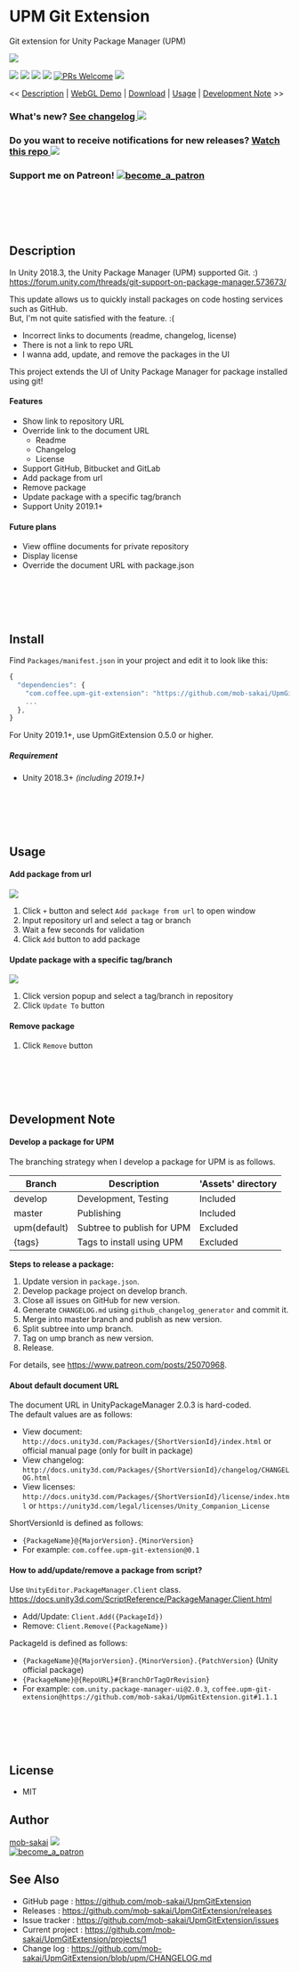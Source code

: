 UPM Git Extension
===

Git extension for Unity Package Manager (UPM)

![](https://user-images.githubusercontent.com/12690315/52934439-cb940880-3399-11e9-8cc7-a0b70e3e64d8.png)

[![](https://img.shields.io/github/release/mob-sakai/UpmGitExtension.svg?label=latest%20version)](https://github.com/mob-sakai/UpmGitExtension/releases)
[![](https://img.shields.io/github/release-date/mob-sakai/UpmGitExtension.svg)](https://github.com/mob-sakai/UpmGitExtension/releases)
![](https://img.shields.io/badge/unity-2017%2B-green.svg)
[![](https://img.shields.io/github/license/mob-sakai/UpmGitExtension.svg)](https://github.com/mob-sakai/UpmGitExtension/blob/upm/LICENSE.txt)
[![PRs Welcome](https://img.shields.io/badge/PRs-welcome-orange.svg)](http://makeapullrequest.com)
[![](https://img.shields.io/twitter/follow/mob_sakai.svg?label=Follow&style=social)](https://twitter.com/intent/follow?screen_name=mob_sakai)

<< [Description](#Description) | [WebGL Demo](#demo) | [Download](https://github.com/mob-sakai/UpmGitExtension/releases) | [Usage](#usage) | [Development Note](#development-note) >>

### What's new? [See changelog ![](https://img.shields.io/github/release-date/mob-sakai/UpmGitExtension.svg?label=last%20updated)](https://github.com/mob-sakai/UpmGitExtension/blob/upm/CHANGELOG.md)
### Do you want to receive notifications for new releases? [Watch this repo ![](https://img.shields.io/github/watchers/mob-sakai/UpmGitExtension.svg?style=social&label=Watch)](https://github.com/mob-sakai/UpmGitExtension/subscription)
### Support me on Patreon! [![become_a_patron](https://user-images.githubusercontent.com/12690315/50731629-3b18b480-11ad-11e9-8fad-4b13f27969c1.png)](https://www.patreon.com/join/2343451?)



<br><br><br><br>
## Description

In Unity 2018.3, the Unity Package Manager (UPM) supported Git. :)  
https://forum.unity.com/threads/git-support-on-package-manager.573673/

This update allows us to quickly install packages on code hosting services such as GitHub.  
But, I'm not quite satisfied with the feature. :(
* Incorrect links to documents (readme, changelog, license)
* There is not a link to repo URL
* I wanna add, update, and remove the packages in the UI

This project extends the UI of Unity Package Manager for package installed using git!


#### Features

* Show link to repository URL
* Override link to the document URL
  * Readme
  * Changelog
  * License
* Support GitHub, Bitbucket and GitLab
* Add package from url
* Remove package
* Update package with a specific tag/branch
* Support Unity 2019.1+


#### Future plans

* View offline documents for private repository
* Display license
* Override the document URL with package.json



<br><br><br><br>
## Install

Find `Packages/manifest.json` in your project and edit it to look like this:
```js
{
  "dependencies": {
    "com.coffee.upm-git-extension": "https://github.com/mob-sakai/UpmGitExtension.git#0.7.0",
    ...
  },
}
```
For Unity 2019.1+, use UpmGitExtension 0.5.0 or higher.


##### Requirement

* Unity 2018.3+ *(including 2019.1+)*



<br><br><br><br>
## Usage

#### Add package from url

![](https://user-images.githubusercontent.com/12690315/52932712-0dba4b80-3394-11e9-8cb7-f141fcb24cb6.png)

1. Click `+` button and select `Add package from url` to open window
2. Input repository url and select a tag or branch
3. Wait a few seconds for validation
4. Click `Add` button to add package


#### Update package with a specific tag/branch

![](https://user-images.githubusercontent.com/12690315/52932818-638ef380-3394-11e9-973f-8e2e1dc72342.png)

1. Click version popup and select a tag/branch in repository
2. Click `Update To` button


#### Remove package

1. Click `Remove` button



<br><br><br><br>
## Development Note

#### Develop a package for UPM

The branching strategy when I develop a package for UPM is as follows.

|Branch|Description|'Assets' directory|
|-|-|-|
|develop|Development, Testing|Included|
|master|Publishing|Included|
|upm(default)|Subtree to publish for UPM|Excluded|
|{tags}|Tags to install using UPM|Excluded|

**Steps to release a package:**
1. Update version in `package.json`.
2. Develop package project on develop branch.
3. Close all issues on GitHub for new version.
4. Generate `CHANGELOG.md` using `github_changelog_generator` and commit it.
5. Merge into master branch and publish as new version.
6. Split subtree into ump branch.
7. Tag on ump branch as new version.
8. Release.

For details, see https://www.patreon.com/posts/25070968.


#### About default document URL

The document URL in UnityPackageManager 2.0.3 is hard-coded.  
The default values are as follows:
* View document: `http://docs.unity3d.com/Packages/{ShortVersionId}/index.html` or official manual page (only for built in package)
* View changelog: `http://docs.unity3d.com/Packages/{ShortVersionId}/changelog/CHANGELOG.html`
* View licenses: `http://docs.unity3d.com/Packages/{ShortVersionId}/license/index.html` or `https://unity3d.com/legal/licenses/Unity_Companion_License`

ShortVersionId is defined as follows:
* `{PackageName}@{MajorVersion}.{MinorVersion}`
* For example: `com.coffee.upm-git-extension@0.1`


#### How to add/update/remove a package from script?

Use `UnityEditor.PackageManager.Client` class.  
https://docs.unity3d.com/ScriptReference/PackageManager.Client.html
* Add/Update: `Client.Add({PackageId})`
* Remove: `Client.Remove({PackageName})`

PackageId is defined as follows:
* `{PackageName}@{MajorVersion}.{MinorVersion}.{PatchVersion}` (Unity official package)
* `{PackageName}@{RepoURL}#{BranchOrTagOrRevision}`
* For example: `com.unity.package-manager-ui@2.0.3`, `coffee.upm-git-extension@https://github.com/mob-sakai/UpmGitExtension.git#1.1.1`



<br><br><br><br>
## License

* MIT



## Author

[mob-sakai](https://github.com/mob-sakai)
[![](https://img.shields.io/twitter/follow/mob_sakai.svg?label=Follow&style=social)](https://twitter.com/intent/follow?screen_name=mob_sakai)  
[![become_a_patron](https://user-images.githubusercontent.com/12690315/50731615-ce9db580-11ac-11e9-964f-e0423533dc69.png)](https://www.patreon.com/join/2343451?)



## See Also

* GitHub page : https://github.com/mob-sakai/UpmGitExtension
* Releases : https://github.com/mob-sakai/UpmGitExtension/releases
* Issue tracker : https://github.com/mob-sakai/UpmGitExtension/issues
* Current project : https://github.com/mob-sakai/UpmGitExtension/projects/1
* Change log : https://github.com/mob-sakai/UpmGitExtension/blob/upm/CHANGELOG.md

